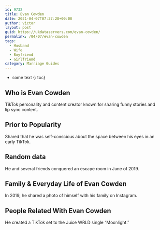 ```yaml
---
id: 9732
title: Evan Cowden
date: 2021-04-07T07:37:28+00:00
author: victor
layout: post
guid: https://ukdataservers.com/evan-cowden/
permalink: /04/07/evan-cowden
tags:
  - Husband
  - Wife
  - Boyfriend
  - Girlfriend
category: Marriage Guides
---
```


* some text
{: toc}


## Who is Evan Cowden



TikTok personality and content creator known for sharing funny stories and lip sync content.

                
                
                
## Prior to Popularity



Shared that he was self-conscious about the space between his eyes in an early TikTok. 

                
                
                
## Random data



He and several friends conquered an escape room in June of 2019. 

                
                
                
## Family & Everyday Life of Evan Cowden



In 2019, he shared a photo of himself with his family on Instagram. 

                
                
                
## People Related With Evan Cowden



He created a TikTok set to the Juice WRLD single &#8220;Moonlight.&#8221;

                
              
            
          
          
          